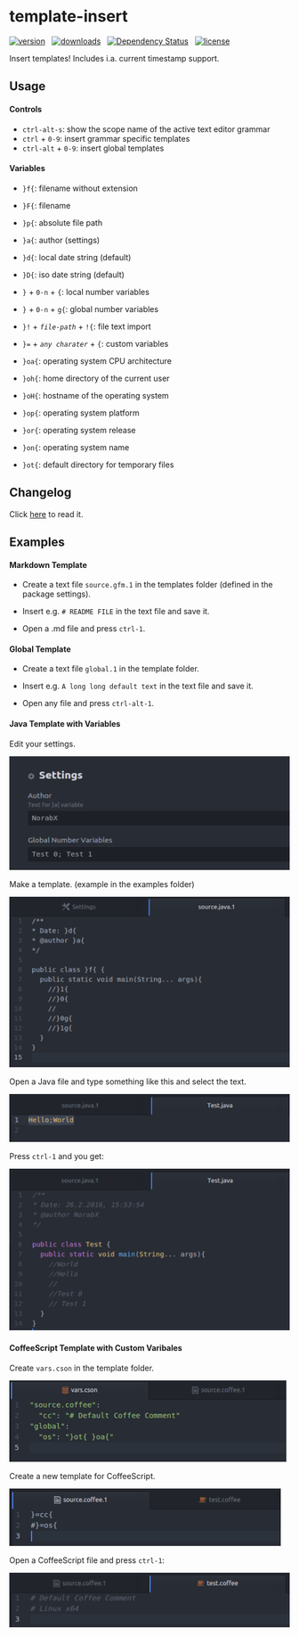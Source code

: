 # template-insert
[![version](https://img.shields.io/apm/v/template-insert.svg)](https://atom.io/packages/template-insert) &nbsp;
[![downloads](https://img.shields.io/apm/dm/template-insert.svg)](https://atom.io/packages/template-insert) &nbsp;
[![Dependency Status](https://david-dm.org/norabx/template-insert.svg)](https://david-dm.org/norabx/template-insert) &nbsp;
[![license](https://img.shields.io/apm/l/template-insert.svg)](https://github.com/NorabX/template-insert/blob/master/LICENSE.md)

Insert templates! Includes i.a. current timestamp support.

## Usage
#### Controls

* `ctrl-alt-s`: show the scope name of the active text editor grammar
* `ctrl` + `0-9`: insert grammar specific templates
* `ctrl-alt` + `0-9`: insert global templates

#### Variables

* `}f{`: filename without extension
* `}F{`: filename
* `}p{`: absolute file path
* `}a{`: author (settings)
* `}d{`: local date string (default)
* `}D{`: iso date string (default)
* `}` + `0-n` + `{`: local number variables
* `}` + `0-n` + `g{`: global number variables
* `}!` + <i>`file-path`</i> + `!{`: file text import
* `}=` + <i>`any charater`</i> + `{`: custom variables  


* `}oa{`: operating system CPU architecture
* `}oh{`: home directory of the current user
* `}oH{`: hostname of the operating system
* `}op{`: operating system platform
* `}or{`: operating system release
* `}on{`: operating system name
* `}ot{`: default directory for temporary files

## Changelog
Click [here](https://github.com/NorabX/template-insert/blob/master/CHANGELOG.md) to read it.

## Examples
#### Markdown Template
* Create a text file `source.gfm.1` in the templates folder (defined in the package settings).

* Insert e.g. `# README FILE` in the text file and save it.

* Open a .md file and press `ctrl-1`.

#### Global Template
* Create a text file `global.1` in the template folder.

* Insert e.g. `A long long default text` in the text file and save it.

* Open any file and press `ctrl-alt-1`.

#### Java Template with Variables

Edit your settings.

![img1](https://raw.githubusercontent.com/NorabX/template-insert/master/img/eg1.png)

Make a template. (example in the examples folder)

![img2](https://raw.githubusercontent.com/NorabX/template-insert/master/img/eg2.png)

Open a Java file and type something like this and select the text.

![img3](https://raw.githubusercontent.com/NorabX/template-insert/master/img/eg3.png)

Press `ctrl-1` and you get:

![img4](https://raw.githubusercontent.com/NorabX/template-insert/master/img/eg4.png)

#### CoffeeScript Template with Custom Varibales

Create `vars.cson` in the template folder.

![img5](https://raw.githubusercontent.com/NorabX/template-insert/master/img/eg5.png)

Create a new template for CoffeeScript.

![img6](https://raw.githubusercontent.com/NorabX/template-insert/master/img/eg6.png)

Open a CoffeeScript file and press `ctrl-1`:

![img7](https://raw.githubusercontent.com/NorabX/template-insert/master/img/eg7.png)
